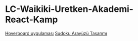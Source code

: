 # LC-Waikiki-Uretken-Akademi-React-Kamp
<a href="https://eyphn-ky.github.io/LC-Waikiki-Uretken-Akademi-React-Kamp/hoverboard/index.html">Hoverboard uygulaması</a>
<a href="https://eyphn-ky.github.io/LC-Waikiki-Uretken-Akademi-React-Kamp/Sudoku/index.html">Sudoku Arayüzü Tasarımı</a>

